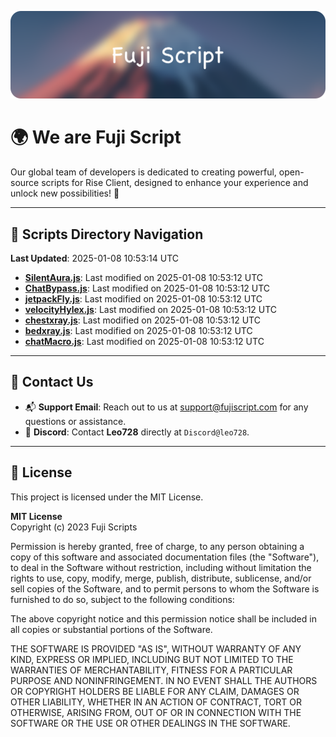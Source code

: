 ![Banner](.github/b.webp)

# 🌍 **We are Fuji Script**

Our global team of developers is dedicated to creating powerful, open-source scripts for Rise Client, designed to enhance your experience and unlock new possibilities! 🌟

---
<!-- SCRIPTS_NAVIGATION_START -->
## 📂 **Scripts Directory Navigation**

**Last Updated**: 2025-01-08 10:53:14 UTC

- **[SilentAura.js](scripts/SilentAura.js)**: Last modified on 2025-01-08 10:53:12 UTC
- **[ChatBypass.js](scripts/ChatBypass.js)**: Last modified on 2025-01-08 10:53:12 UTC
- **[jetpackFly.js](scripts/jetpackFly.js)**: Last modified on 2025-01-08 10:53:12 UTC
- **[velocityHylex.js](scripts/velocityHylex.js)**: Last modified on 2025-01-08 10:53:12 UTC
- **[chestxray.js](scripts/chestxray.js)**: Last modified on 2025-01-08 10:53:12 UTC
- **[bedxray.js](scripts/bedxray.js)**: Last modified on 2025-01-08 10:53:12 UTC
- **[chatMacro.js](scripts/chatMacro.js)**: Last modified on 2025-01-08 10:53:12 UTC

<!-- SCRIPTS_NAVIGATION_END -->

---

## 💬 **Contact Us**  
- 📬 **Support Email**: Reach out to us at [support@fujiscript.com](mailto:support@fujiscript.com) for any questions or assistance.  
- 💬 **Discord**: Contact **Leo728** directly at `Discord@leo728`.

---

## 📜 **License**

This project is licensed under the MIT License.  

**MIT License**  
Copyright (c) 2023 Fuji Scripts  

Permission is hereby granted, free of charge, to any person obtaining a copy of this software and associated documentation files (the "Software"), to deal in the Software without restriction, including without limitation the rights to use, copy, modify, merge, publish, distribute, sublicense, and/or sell copies of the Software, and to permit persons to whom the Software is furnished to do so, subject to the following conditions:  

The above copyright notice and this permission notice shall be included in all copies or substantial portions of the Software.  

THE SOFTWARE IS PROVIDED "AS IS", WITHOUT WARRANTY OF ANY KIND, EXPRESS OR IMPLIED, INCLUDING BUT NOT LIMITED TO THE WARRANTIES OF MERCHANTABILITY, FITNESS FOR A PARTICULAR PURPOSE AND NONINFRINGEMENT. IN NO EVENT SHALL THE AUTHORS OR COPYRIGHT HOLDERS BE LIABLE FOR ANY CLAIM, DAMAGES OR OTHER LIABILITY, WHETHER IN AN ACTION OF CONTRACT, TORT OR OTHERWISE, ARISING FROM, OUT OF OR IN CONNECTION WITH THE SOFTWARE OR THE USE OR OTHER DEALINGS IN THE SOFTWARE.  
